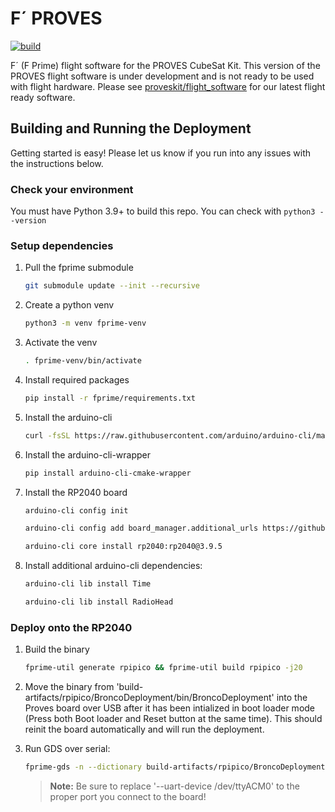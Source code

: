 # F´ PROVES
[![build](https://github.com/proveskit/fprime-proves/actions/workflows/build.yaml/badge.svg)](https://github.com/proveskit/fprime-proves/actions/workflows/build.yaml)

F´ (F Prime) flight software for the PROVES CubeSat Kit. This version of the PROVES flight software is under development and is not ready to be used with flight hardware. Please see [proveskit/flight_software](https://github.com/proveskit/flight_software/) for our latest flight ready software.

## Building and Running the Deployment

Getting started is easy! Please let us know if you run into any issues with the instructions below.

### Check your environment
You must have Python 3.9+ to build this repo. You can check with `python3 --version`

### Setup dependencies

1. Pull the fprime submodule
   ```sh
   git submodule update --init --recursive
   ```
2. Create a python venv
   ```sh
   python3 -m venv fprime-venv
   ```
3. Activate the venv
   ```sh
   . fprime-venv/bin/activate
   ```
4. Install required packages
   ```sh
   pip install -r fprime/requirements.txt
   ```
5. Install the arduino-cli
    ```sh
    curl -fsSL https://raw.githubusercontent.com/arduino/arduino-cli/master/install.sh | BINDIR=$VIRTUAL_ENV/bin sh
    ```
6. Install the arduino-cli-wrapper
   ```sh
   pip install arduino-cli-cmake-wrapper
   ```
7. Install the RP2040 board
    ```sh
    arduino-cli config init
    ```
    ```sh
    arduino-cli config add board_manager.additional_urls https://github.com/earlephilhower/arduino-pico/releases/download/global/package_rp2040_index.json
    ```
    ```sh
    arduino-cli core install rp2040:rp2040@3.9.5
    ```
8. Install additional arduino-cli dependencies:
    ```sh
    arduino-cli lib install Time
    ```
    ```sh
    arduino-cli lib install RadioHead
    ```

### Deploy onto the RP2040
1. Build the binary
   ```sh
   fprime-util generate rpipico && fprime-util build rpipico -j20
   ```
2. Move the binary from 'build-artifacts/rpipico/BroncoDeployment/bin/BroncoDeployment' into the Proves board over USB after it has been intialized in boot loader mode (Press both Boot loader and Reset button at the same time). This should reinit the board automatically and will run the deployment.

3. Run GDS over serial:
   ```sh
   fprime-gds -n --dictionary build-artifacts/rpipico/BroncoDeployment/dict/BroncoDeploymentTopologyAppDictionary.xml --comm-adapter uart --uart-baud 115200 --uart-device /dev/ttyACM0 --output-unframed-data -
   ```
    > **Note:** Be sure to replace '--uart-device /dev/ttyACM0' to the proper port you connect to the board!
